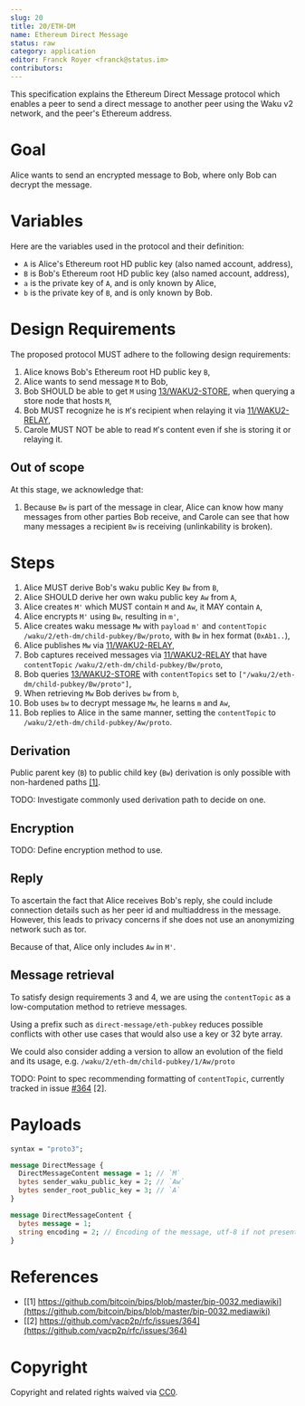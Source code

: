 ```yaml
---
slug: 20
title: 20/ETH-DM
name: Ethereum Direct Message
status: raw
category: application
editor: Franck Royer <franck@status.im>
contributors:
---
```


This specification explains the Ethereum Direct Message protocol
which enables a peer to send a direct message to another peer
using the Waku v2 network, and the peer's Ethereum address.

# Goal

Alice wants to send an encrypted message to Bob, where only Bob can decrypt the message.

# Variables

Here are the variables used in the protocol and their definition:

- `A` is Alice's Ethereum root HD public key (also named account, address),
- `B` is Bob's Ethereum root HD public key (also named account, address),
- `a` is the private key of `A`, and is only known by Alice,
- `b` is the private key of `B`, and is only known by Bob.

# Design Requirements

The proposed protocol MUST adhere to the following design requirements:

1. Alice knows Bob's Ethereum root HD public key `B`,
2. Alice wants to send message `M` to Bob,
3. Bob SHOULD be able to get `M` using [13/WAKU2-STORE](/spec/13), when querying a store node that hosts `M`,
4. Bob MUST recognize he is `M`'s recipient when relaying it via [11/WAKU2-RELAY](/spec/11),
5. Carole MUST NOT be able to read `M`'s content even if she is storing it or relaying it.

## Out of scope

At this stage, we acknowledge that:

1. Because `Bw` is part of the message in clear,
Alice can know how many messages from other parties Bob receive,
and Carole can see that how many messages a recipient `Bw` is receiving (unlinkability is broken).

# Steps

1. Alice MUST derive Bob's waku public Key `Bw` from `B`,
2. Alice SHOULD derive her own waku public key `Aw` from `A`,
3. Alice creates `M'` which MUST contain `M` and `Aw`, it MAY contain `A`,
4. Alice encrypts `M'` using `Bw`, resulting in `m'`,
5. Alice creates waku message `Mw` with
   `payload` `m'` and
   `contentTopic` `/waku/2/eth-dm/child-pubkey/Bw/proto`,
   with `Bw` in hex format (`0xAb1..`),
6. Alice publishes `Mw` via [11/WAKU2-RELAY](/spec/11),
7. Bob captures received messages via [11/WAKU2-RELAY](/spec/11) that have `contentTopic` `/waku/2/eth-dm/child-pubkey/Bw/proto`,
8. Bob queries [13/WAKU2-STORE](/spec/13) with `contentTopics` set to `["/waku/2/eth-dm/child-pubkey/Bw/proto"]`,
9. When retrieving `Mw` Bob derives `bw` from `b`,
10. Bob uses `bw` to decrypt message `Mw`, he learns `m` and `Aw`,
11. Bob replies to Alice in the same manner, setting the `contentTopic` to `/waku/2/eth-dm/child-pubkey/Aw/proto`.

## Derivation

Public parent key (`B`) to public child key (`Bw`) derivation is only possible with non-hardened paths [\[1\]](https://github.com/bitcoin/bips/blob/master/bip-0032.mediawiki).

TODO: Investigate commonly used derivation path to decide on one.

## Encryption

TODO: Define encryption method to use.

## Reply

To ascertain the fact that Alice receives Bob's reply, she could include connection details such as her peer id and multiaddress in the message.
However, this leads to privacy concerns if she does not use an anonymizing network such as tor.

Because of that, Alice only includes `Aw` in `M'`.

## Message retrieval

To satisfy design requirements 3 and 4, we are using the `contentTopic` as a low-computation method to retrieve messages.

Using a prefix such as `direct-message/eth-pubkey` reduces possible conflicts with other use cases that would also use a key or 32 byte array.

We could also consider adding a version to allow an evolution of the field and its usage, e.g. `/waku/2/eth-dm/child-pubkey/1/Aw/proto`

TODO: Point to spec recommending formatting of `contentTopic`, currently tracked in issue [#364](https://github.com/vacp2p/rfc/issues/364) [2].

# Payloads

```protobuf
syntax = "proto3";

message DirectMessage {
  DirectMessageContent message = 1; // `M`
  bytes sender_waku_public_key = 2; // `Aw`
  bytes sender_root_public_key = 3; // `A`
}

message DirectMessageContent {
  bytes message = 1;
  string encoding = 2; // Encoding of the message, utf-8 if not present.
}
```

# References

- [\[1\] https://github.com/bitcoin/bips/blob/master/bip-0032.mediawiki](https://github.com/bitcoin/bips/blob/master/bip-0032.mediawiki)
- [\[2\] https://github.com/vacp2p/rfc/issues/364](https://github.com/vacp2p/rfc/issues/364)

# Copyright

Copyright and related rights waived via [CC0](https://creativecommons.org/publicdomain/zero/1.0/).
